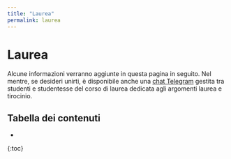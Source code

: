 ```yaml
---
title: "Laurea"
permalink: laurea
---
```


# Laurea

Alcune informazioni verranno aggiunte in questa pagina in seguito. Nel mentre, se desideri unirti, è disponibile anche una [chat Telegram](https://t.me/+2SvebeG5BS0yYzc8) gestita tra studenti e studentesse del corso di laurea dedicata agli argomenti laurea e tirocinio.

## Tabella dei contenuti
* 
{:toc}
